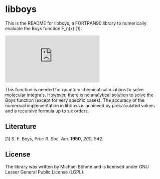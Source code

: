 libboys
=======

This is the README for libboys, a FORTRAN90 library to numerically evaluate the Boys function F_n(x) [1]: 

![equation](http://latex.codecogs.com/gif.latex?F_n%28x%29%3D%5Cint_0%5E1t%5E%7B2n%7De%5E%7B-xt%5E2%7Ddt)

This function is needed for quantum chemical calculations to solve molecular integrals. However, there is no analytical solution to solve the Boys function (except for very specific cases). The accuracy of the numerical implementation in libboys is achieved by precalculated values and a recursive formula up to six orders.

Literature
----------

[1] S. F. Boys, *Proc R. Soc. Am.* **1950**, *200*, 542.

License
-------

The library was written by Michael Böhme and is licensed under GNU Lesser General Public License (LGPL). 
